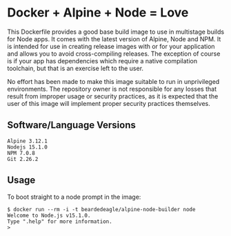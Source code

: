 # Docker + Alpine + Node = Love

This Dockerfile provides a good base build image to use in multistage builds for Node apps. It comes with the latest version of Alpine, Node and NPM. It is intended for use in creating release images with or for your application and allows you to avoid cross-compiling releases. The exception of course is if your app has dependencies which require a native compilation toolchain, but that is an exercise left to the user.

No effort has been made to make this image suitable to run in unprivileged environments. The repository owner is not responsible for any losses that result from improper usage or security practices, as it is expected that the user of this image will implement proper security practices themselves.

## Software/Language Versions

```shell
Alpine 3.12.1
Nodejs 15.1.0
NPM 7.0.8
Git 2.26.2
```

## Usage

To boot straight to a node prompt in the image:

```shell
$ docker run --rm -i -t beardedeagle/alpine-node-builder node
Welcome to Node.js v15.1.0.
Type ".help" for more information.
>
```
